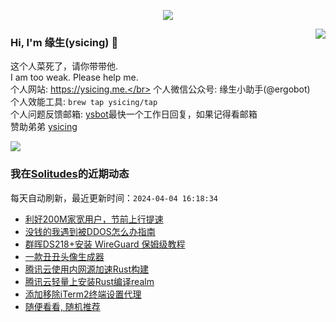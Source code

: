<p align="center">
    <img align="center" src="https://github-profile-trophy.vercel.app/?username=ysicing&title=Star,Follower,Commit,Issue" style="max-width:100%;">
</p>

<img align="right" src="https://github-readme-stats.vercel.app/api?username=ysicing&show_icons=true&icon_color=805AD5&text_color=718096&bg_color=ffffff&hide_title=true" />


### Hi, I'm 缘生(ysicing) 👋

<!--
**ysicing/ysicing** is a ✨ _special_ ✨ repository because its `README.md` (this file) appears on your GitHub profile.

Here are some ideas to get you started:

- 🔭 I’m currently working on ...
- 🌱 I’m currently learning ...
- 👯 I’m looking to collaborate on ...
- 🤔 I’m looking for help with ...
- 💬 Ask me about ...
- 📫 How to reach me: ...
- 😄 Pronouns: ...
- ⚡ Fun fact: ...
- 🌈 I'm currently working on ... 😎
- 🐳 I’m currently learning go\k8s source code. 😅
- 🤔 I'm thinking about how to make more more money 😁.
- 💬 Ask me about `lao biao`
- 📫 How to reach me: mail [i@ysicing.me](mailto:i@ysicing.me) or blog [ysicing.me](https://ysicing.me) 
- sponsor: [ysicing](https://afdian.net/@ysicing)

-->

这个人菜死了，请你带带他.</br>
I am too weak. Please help me.</br>
个人网站: https://ysicing.me.</br>
个人微信公众号: 缘生小助手(@ergobot)</br>
个人效能工具: `brew tap ysicing/tap`</br>
个人问题反馈邮箱:  [ysbot](mailto:ysbot@12306.work)最快一个工作日回复，如果记得看邮箱</br>
赞助弟弟 [ysicing](https://sponsor.ysicing.net/)

![](https://komarev.com/ghpvc/?username=ysicing&color=green)

<!--events start -->

### 我在[Solitudes](https://ysicing.me)的近期动态

每天自动刷新，最近更新时间：`2024-04-04 16:18:34`

*  [利好200M家宽用户，节前上行提速](https://ysicing.me/bb/yd-t-3328-2023/v1)
*  [没钱的我遇到被DDOS怎么办指南](https://ysicing.me/fake-ddos/v1)
*  [群晖DS218+安装 WireGuard 保姆级教程](https://ysicing.me/wireguard-working-nas-dsm7/v1)
*  [一款丑丑头像生成器](https://ysicing.me/tools/ugly-avatar/v1)
*  [腾讯云使用内网源加速Rust构建](https://ysicing.me/qcloud-rust-mirrors/v1)
*  [腾讯云轻量上安装Rust编译realm](https://ysicing.me/qcloud-rust/v1)
*  [添加移除iTerm2终端设置代理](https://ysicing.me/iterm2-proxy/v1)
*  [随便看看, 随机推荐](https://ysicing.me/random/)


<!--events end -->
